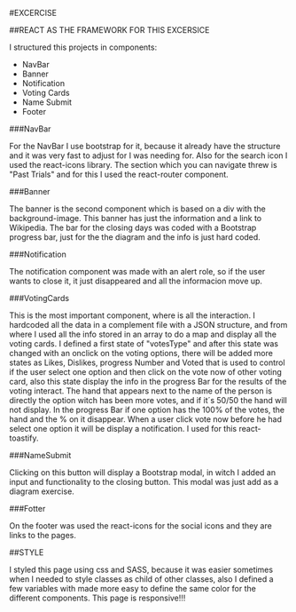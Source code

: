#EXCERCISE

##REACT AS THE FRAMEWORK FOR THIS EXCERSICE

I structured this projects in components:
- NavBar
- Banner
- Notification
- Voting Cards
- Name Submit
- Footer

###NavBar

For the NavBar I use bootstrap for it, because it already have the structure and it was very fast to adjust for I was needing for.
Also for the search icon I used the react-icons library.
The section which you can navigate threw is "Past Trials" and for this I used the react-router component.

###Banner

The banner is the second component which is based on a div with the background-image.
This banner has just the information and a link to Wikipedia.
The bar for the closing days was coded with a Bootstrap progress bar, just for the the diagram and the info is just hard coded.

###Notification

The notification component was made with an alert role, so if the user wants to close it, it just disappeared and all the informacion move up.

###VotingCards

This is the most important component, where is all the interaction.
I hardcoded all the data in a complement file with a JSON structure, and from where I used all the info stored in an array to do a map and display all the voting cards.
I defined a first state of "votesType" and after this state was changed with an onclick on the voting options, there will be added more states as Likes, Dislikes, progress Number and Voted that is used to control if the user select one option and then click on the vote now of other voting card, also this state display the info in the progress Bar for the results of the voting interact.
The hand that appears next to the name of the person is directly the option witch has been more votes, and if it´s 50/50 the hand will not display.
In the progress Bar if one option has the 100% of the votes, the hand and the % on it disappear.
When a user click vote now before he had select one option it will be display a notification. I used for this react-toastify.


###NameSubmit

Clicking on this button will display a Bootstrap modal, in witch I added an input and functionality to the closing button.
This modal was just add as a diagram exercise.

###Fotter

On the footer was used the react-icons for the social icons and they are links to the pages.

##STYLE

I styled this page using css and SASS, because it was easier sometimes when I needed to style classes as child of other classes, also I defined a few variables with made more easy to define the same color for the different components.
This page is responsive!!!